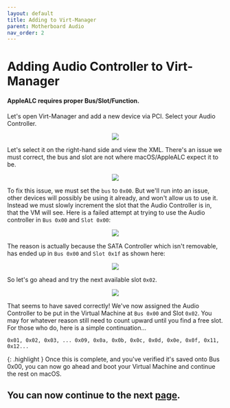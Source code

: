 ```yaml
---
layout: default
title: Adding to Virt-Manager
parent: Motherboard Audio
nav_order: 2
---
```


# Adding Audio Controller to Virt-Manager
#### AppleALC requires proper Bus/Slot/Function.

Let's open Virt-Manager and add a new device via PCI. Select your Audio Controller.

<p align="center">
  <img src="../../../assets/VManAddFPA.png">
</p>

Let's select it on the right-hand side and view the XML. There's an issue we must correct, the bus and slot are not where macOS/AppleALC expect it to be.

<p align="center">
  <img src="../../../assets/VManFPABeforeFix.png">
</p>

To fix this issue, we must set the ``bus`` to ``0x00``. But we'll run into an issue, other devices will possibly be using it already, and won't allow us to use it. Instead we must slowly increment the slot that the Audio Controller is in, that the VM will see. Here is a failed attempt at trying to use the Audio controller in ``Bus 0x00`` and ``Slot 0x00``:

<p align="center">
  <img src="../../../assets/VManFPAAttempt.png">
</p>

The reason is actually because the SATA Controller which isn't removable, has ended up in ``Bus 0x00`` and ``Slot 0x1f`` as shown here:

<p align="center">
  <img src="../../../assets/VManFPAAttemptReason.png">
</p>

So let's go ahead and try the next available slot ``0x02``.

<p align="center">
  <img src="../../../assets/VManFPAAfterFix.png">
</p>

That seems to have saved correctly! We've now assigned the Audio Controller to be put in the Virtual Machine at ``Bus 0x00`` and Slot ``0x02``. You may for whatever reason still need to count upward until you find a free slot. For those who do, here is a simple continuation...

```
0x01, 0x02, 0x03, ... 0x09, 0x0a, 0x0b, 0x0c, 0x0d, 0x0e, 0x0f, 0x11, 0x12...
```

{: .highlight }
Once this is complete, and you've verified it's saved onto Bus 0x00, you can now go ahead and boot your Virtual Machine and continue the rest on macOS.

## You can now continue to the next <a href="../03-AddingKext">page</a>.

